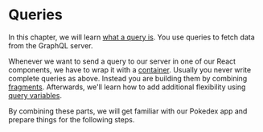 # Queries

In this chapter, we will learn [what a query is](what-is-a-query.md). You use queries to fetch data from the GraphQL server.

Whenever we want to send a query to our server in one of our React components, we have to wrap it with a [container](containers-fragments.md).
Usually you never write complete queries as above. Instead you are building them by combining [fragments](working-with-fragments.md).
Afterwards, we'll learn how to add additional flexibility using [query variables](variables.md).

By combining these parts, we will get familiar with our Pokedex app and prepare things for the following steps.
